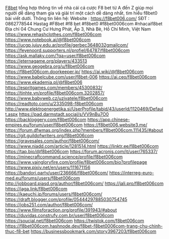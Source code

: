[F8bet](https://f8bet006.com/) tổng hợp thông tin về nhà cái cá cược F8 bet từ A đến Z giúp mọi người dễ dàng tham gia và giải trí một cách dễ dàng nhất, tìm hiểu f8bet0 bài viết dưới.
Thông tin liên hệ:
Website : https://f8bet006.com/
SĐT : 0862778544
Hastag        #F8bet #f8 bet #f8bet0 #f8bet0006com #nhacaif8bet
Địa chỉ        04 Chung Cư Hưng Phát, Ấp 3, Nhà Bè, Hồ Chí Minh, Việt Nam
https://www.rehashclothes.com/f8bet006com
https://www.notebook.ai/@f8bet006com
https://ucgp.jujuy.edu.ar/profile/gerbec3648032gmailcom/
https://feyenoord.supporters.nl/profiel/64787/f8bet006com
https://ask.mallaky.com/?qa=user/f8bet006com
https://eternagame.org/players/433513
https://www.geogebra.org/u/f8bet006com
https://f8bet006com.doorkeeper.jp/
https://ai.wiki/@f8bet006com
https://www.babelcube.com/user/f8bet-006
https://ai.ceo/f8bet006com
https://www.ekademia.pl/@f8bet006
https://espritgames.com/members/45300832/
https://tinhte.vn/profile/f8bet006com.3202857/
https://www.babyweb.cz/uzivatele/f8bet006com
https://readtoto.com/u/2335098-f8bet006com
http://www.elektroenergetika.si/UserProfile/tabid/43/userId/1120469/Default.aspx
https://pad.darmstadt.social/s/VV9nBu7O0
https://backloggery.com/f8bet006com
https://app.chinese-empires.eu/forum/user/f8bet006com
https://f8bet006.website3.me/
https://forum.dfwmas.org/index.php?members/f8bet006com.111435/#about
https://git.guildofwriters.org/f8bet006com
https://gravesales.com/author/f8bet006com/
https://www.niadd.com/article/1281514.html
https://linktr.ee/f8bet006com
https://tap.bio/@f8bet006com
https://forum.acronis.com/it/user/765337/
https://minecraftcommand.science/profile/f8bet006com
https://www.vaingloryfire.com/profile/f8bet006com/bio?profilepage
https://www.pixiv.net/en/users/111671156
https://bandori.party/user/236666/f8bet006com/
https://interreg-euro-med.eu/forums/users/f8bet006com
http://jobboard.piasd.org/author/f8bet006com/
https://jali.pro/f8bet006com
https://jaga.link/f8bet006com
https://kaeuchi.jp/forums/users/f8bet006com/
https://draft.blogger.com/profile/05444297885030754745
https://jobs251.com/author/f8bet006com/
https://www.filmsforaction.org/profile/391943/#about
https://duvidas.construfy.com.br/user/f8bet006com
https://soucial.net/f8bet006com
https://twistok.com/f8bet006com
https://f8bet006com.hashnode.dev/f8bet-f8bet0006com-trang-chu-chinh-thuc-f8-bet
https://businessbookmark.com/story3967203/f8bet006com

